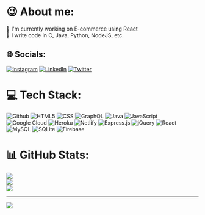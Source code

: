 # 😉 About me:
🤠 I'm currently working on E-commerce using React<br>🤠 I write code in  C, Java, Python, NodeJS, etc.


## 🌐 Socials:
[![Instagram](https://img.shields.io/badge/Instagram-%23E4405F.svg?logo=Instagram&logoColor=white)](https://instagram.com/goutham_kundena) [![LinkedIn](https://img.shields.io/badge/LinkedIn-%230077B5.svg?logo=linkedin&logoColor=white)](https://www.linkedin.com/in/goutham-kundena-80244a222/) [![Twitter](https://img.shields.io/badge/Twitter-%231DA1F2.svg?logo=Twitter&logoColor=white)](https://twitter.com/Goutham_Kundena) 

# 💻 Tech Stack:
![Github](https://img.shields.io/badge/Github-%23323330.svg?style=for-the-badge&logo=github&logoColor=%23F7DF1E) ![HTML5](https://img.shields.io/badge/html-%2300599C.svg?style=for-the-badge&logo=html5&logoColor=white) ![CSS](https://img.shields.io/badge/css-%2300599C.svg?style=for-the-badge&logo=css3&logoColor=white) ![GraphQL](https://img.shields.io/badge/-GraphQL-E10098?style=for-the-badge&logo=graphql&logoColor=white) ![Java](https://img.shields.io/badge/java-%23ED8B00.svg?style=for-the-badge&logo=java&logoColor=white) ![JavaScript](https://img.shields.io/badge/javascript-%23323330.svg?style=for-the-badge&logo=javascript&logoColor=%23F7DF1E) ![Google Cloud](https://img.shields.io/badge/Google%20Cloud-%234285F4.svg?style=for-the-badge&logo=google-cloud&logoColor=white) ![Heroku](https://img.shields.io/badge/heroku-%23430098.svg?style=for-the-badge&logo=heroku&logoColor=white) ![Netlify](https://img.shields.io/badge/netlify-%23000000.svg?style=for-the-badge&logo=netlify&logoColor=#00C7B7) ![Express.js](https://img.shields.io/badge/express.js-%23404d59.svg?style=for-the-badge&logo=express&logoColor=%2361DAFB) ![jQuery](https://img.shields.io/badge/jquery-%230769AD.svg?style=for-the-badge&logo=jquery&logoColor=white) ![React](https://img.shields.io/badge/react-%2320232a.svg?style=for-the-badge&logo=react&logoColor=%2361DAFB) ![MySQL](https://img.shields.io/badge/mysql-%2300f.svg?style=for-the-badge&logo=mysql&logoColor=white) ![SQLite](https://img.shields.io/badge/sqlite-%2307405e.svg?style=for-the-badge&logo=sqlite&logoColor=white) ![Firebase](https://img.shields.io/badge/Firebase-039BE5?style=for-the-badge&logo=Firebase&logoColor=red)
# 📊 GitHub Stats:
![](https://github-readme-stats.vercel.app/api?username=KGoutham7214&theme=dark&hide_border=false&include_all_commits=false&count_private=true)<br/>
![](https://github-readme-streak-stats.herokuapp.com/?user=KGoutham7214&theme=dark&hide_border=false)<br/>
![](https://github-readme-stats.vercel.app/api/top-langs/?username=KGoutham7214&theme=dark&hide_border=false&include_all_commits=false&count_private=true&layout=compact)


---
[![](https://visitcount.itsvg.in/api?id=KGoutham7214&icon=5&color=0)](https://visitcount.itsvg.in)
